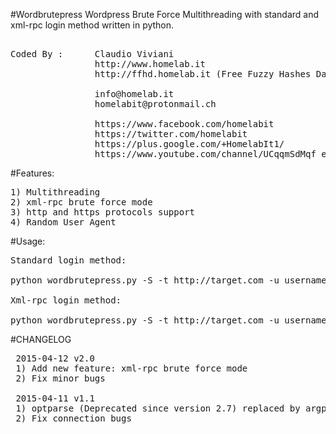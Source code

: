 #Wordbrutepress
Wordpress Brute Force Multithreading with standard and xml-rpc login method written in python.
<pre>	
Coded By :      Claudio Viviani
                http://www.homelab.it
                http://ffhd.homelab.it (Free Fuzzy Hashes Database)
                
                info@homelab.it
                homelabit@protonmail.ch

                https://www.facebook.com/homelabit
                https://twitter.com/homelabit
                https://plus.google.com/+HomelabIt1/
                https://www.youtube.com/channel/UCqqmSdMqf_exicCe_DjlBww
</pre>
#Features:
<pre>
1) Multithreading
2) xml-rpc brute force mode
3) http and https protocols support
4) Random User Agent
</pre>
#Usage:
<pre>
Standard login method:

python wordbrutepress.py -S -t http://target.com -u username -w wordlist [--timeout]

Xml-rpc login method:

python wordbrutepress.py -S -t http://target.com -u username -w wordlist [--timeout]
</pre>
#CHANGELOG
<pre>
 2015-04-12 v2.0
 1) Add new feature: xml-rpc brute force mode
 2) Fix minor bugs

 2015-04-11 v1.1
 1) optparse (Deprecated since version 2.7) replaced by argparse
 2) Fix connection bugs
</pre>
